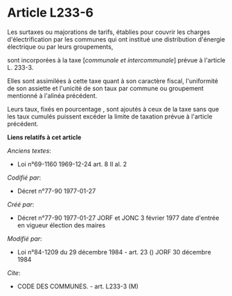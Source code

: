# Article L233-6

Les surtaxes ou majorations de tarifs, établies pour couvrir les charges d'électrification par les communes qui ont institué
une distribution d'énergie électrique ou par leurs groupements,

sont incorporées à la taxe [*communale et intercommunale*] prévue à l'article L. 233-3. 

Elles sont assimilées à cette taxe quant à son caractère fiscal, l'uniformité de son assiette et l'unicité de son taux par
commune ou groupement mentionné à l'alinéa précédent. 

Leurs taux, fixés en pourcentage , sont ajoutés à ceux de la taxe sans que les taux cumulés puissent excéder la limite de
taxation prévue à l'article précédent.

**Liens relatifs à cet article**

_Anciens textes_:

  - Loi n°69-1160 1969-12-24 art. 8 II al. 2

_Codifié par_:

  - Décret n°77-90 1977-01-27

_Créé par_:

  - Décret n°77-90 1977-01-27 JORF et JONC 3 février 1977 date d'entrée en vigueur élection des maires

_Modifié par_:

  - Loi n°84-1209 du 29 décembre 1984 - art. 23 () JORF 30 décembre 1984

_Cite_:

  - CODE DES COMMUNES. - art. L233-3 (M)
